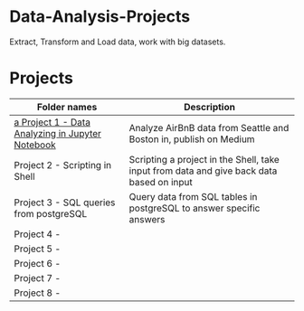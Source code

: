 # Data-Analysis-Projects
Extract, Transform and Load data, work with big datasets.

# Projects
|Folder names|Description| 
|---|---|
|[a Project 1 - Data Analyzing in Jupyter Notebook](https://github.com/EliasNo/Data-Analysis-Projects/tree/master/Project%201%20-%20Data%20Analyzing%20in%20Jupyter%20Notebook)|Analyze AirBnB data from Seattle and Boston in, publish on Medium|
|Project 2 - Scripting in Shell|Scripting a project in the Shell, take input from data and give back data based on input|
|Project 3 - SQL queries from postgreSQL|Query data from SQL tables in postgreSQL to answer specific answers|
|Project 4 - ||
|Project 5 - ||
|Project 6 - ||
|Project 7 - ||
|Project 8 - ||

